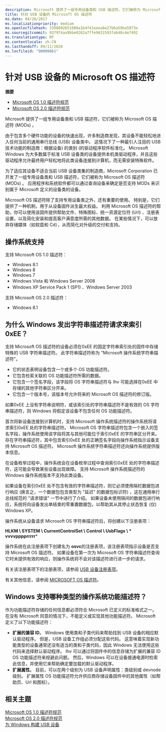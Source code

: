 ```yaml
---
description: Microsoft 提供了一组专用设备类和 USB 描述符，它们被称为 Microsoft OS 描述符 (MODs) 。
title: 针对 USB 设备的 Microsoft OS 描述符
ms.date: 04/20/2017
ms.localizationpriority: medium
ms.openlocfilehash: 3398892651089a1b4f41eeea8e27b6a59ba5973e
ms.sourcegitcommit: 937974aa9bbe0262a7ffe9631593fab48c4e7492
ms.translationtype: MT
ms.contentlocale: zh-CN
ms.lasthandoff: 09/11/2020
ms.locfileid: "90009861"
---
```

# <a name="microsoft-os-descriptors-for-usb-devices"></a>针对 USB 设备的 Microsoft OS 描述符


**摘要**

-   [Microsoft OS 1.0 描述符规范](./microsoft-os-1-0-descriptors-specification.md)
-   [Microsoft OS 2.0 描述符规范](./microsoft-os-2-0-descriptors-specification.md)

Microsoft 提供了一组专用设备类和 USB 描述符，它们被称为 Microsoft OS 描述符 (MODs) 。




由于包含多个硬件功能的设备的快速出现，许多制造商发现，其设备不能轻松地进入任何当前的通用串行总线 (USB) 设备类中。 这情况下了一种最引人注目的 USB 技术功能的制造商：根据设备) 的类别 (的驱动程序软件标准化。 Microsoft Windows 为大多数属于标准 USB 设备类的设备提供本机类驱动程序，并且这些驱动程序允许最终用户轻松地将此类设备连接到计算机，而无需安装特殊软件。

为了适应其设备不适合当前 USB 设备类集的制造商，Microsoft Corporation 已开发了一组专用设备类和 USB 描述符，它们被称为 Microsoft OS 描述符 (MODs) 。 应用程序和系统软件都可以通过查询设备来确定是否支持 MODs 来识别属于 Microsoft 定义的设备类的设备。

Microsoft OS 描述符除了支持专用设备类之外，还有重要的使用。 特别是，它们提供了一种机制，用于从设备固件派生最大权益。 利用 Microsoft OS 描述符的帮助，你可以使用该固件提供帮助文件、特殊图标、统一资源定位符 (Url) 、注册表设置，以及简化安装和提高客户满意度所需的其他数据。 在某些情况下，可以放弃存储媒体（如软盘和 Cd），从而简化对升级的交付和支持。

## <a name="operating-system-support"></a>操作系统支持


支持 Microsoft OS 1.0 描述符：

-   Windows 8.1
-   Windows 8
-   Windows 7
-   Windows Vista 和 Windows Server 2008
-   Windows XP Service Pack 1 (SP1) 、Windows Server 2003

支持 Microsoft OS 2.0 描述符：

-   Windows 8.1

## <a name="why-does-windows-issue-a-string-descriptor-request-to-index-0xee"></a>为什么 Windows 发出字符串描述符请求来索引0xEE？


支持 Microsoft OS 描述符的设备必须在0xEE 的固定字符串索引处的固件中存储特殊的 USB 字符串描述符。 此字符串描述符称为 "Microsoft 操作系统字符串描述符"。

-   它的状态表明设备包含一个或多个 OS 功能描述符。
-   它包含检索关联的 OS 功能描述符所需的数据。
-   它包含一个签名字段，该字段将 OS 字符串描述符与 Ihv 可能选择在0xEE 中存储的其他字符串区分开来。
-   它包含一个版本号，该版本号允许将来的 Microsoft OS 描述符的修订版。

如果0xEE 上没有字符串说明符，或该索引处的字符串描述符不是有效的 OS 字符串描述符，则 Windows 将假定该设备不包含任何 OS 功能描述符。

首次将新设备连接到计算机时，支持 Microsoft 操作系统描述符的操作系统将请求索引0xEE 处的字符串描述符。 Microsoft OS 字符串描述符包含一个嵌入的签名字段，操作系统使用该字段将其与其他可能位于索引0xEE 的字符串区分开来。 存在字符串描述符，其中包含索引0xEE 处的正确签名字段向操作系统指示设备支持 Microsoft OS 描述符。 Microsoft 操作系统字符串描述符还向操作系统提供版本信息。

在设备枚举过程中，操作系统会在设备枚举过程中查询索引0xEE 处的字符串描述符，这可能会导致某些设备出现故障。 支持 Microsoft 操作系统描述符的 Windows 操作系统版本不支持此类设备。

如果设备在索引0xEE 处不包含有效的字符串描述符，则它必须使用隔栏数据包进行响应 (换言之，一个数据包包含类型为 "延迟" 的数据包标识符) ，这在通用串行总线规范的 "请求错误" 一节中进行了介绍。 如果设备未使用隔间的数据包进行响应，系统将向设备发出单结束的零重置数据包，以帮助其从其停止状态恢复 (仅) Windows XP。

操作系统从设备请求 Microsoft OS 字符串描述符后，将创建以下注册表项：

**HLKM \\ SYSTEM \\ CurrentControlSet \\ Control \\ UsbFlags \\ * vvvvpppprrrrr***

操作系统在此注册表项下创建名为 **osvc**的注册表项，该注册表项指示设备是否支持 Microsoft OS 描述符。 如果设备在第一次为 Microsoft OS 字符串描述符查询它时未提供有效的响应，则操作系统将不会对该描述符进行进一步的请求。

有关该注册表项下的注册表项，请参阅 [USB 设备注册表项](usb-device-specific-registry-settings.md)。

有关其他信息，请参阅 [MICROSOFT OS 描述符](./microsoft-os-1-0-descriptors-specification.md)。

## <a name="what-types-of-os-feature-descriptors-are-supported-by-windows"></a>Windows 支持哪种类型的操作系统功能描述符？


作为功能描述符存储的任何信息都必须符合 Microsoft 已定义的标准格式之一。 在没有 Microsoft 同意的情况下，不能定义或实现其他功能描述符。 Microsoft 定义了以下功能描述符：

-   **扩展的兼容 ID**。 Windows 使用类和子类代码来帮助找到 USB 设备的相应默认驱动程序。 但是，USB 设备工作组必须分配这些代码。 这意味着实现新功能类型的设备通常还没有适当的类和子类代码，因此 Windows 无法使用这些代码来选择默认驱动程序。 Ihv 可以通过将固件中的信息存储为扩展的兼容 ID OS 功能描述符来规避此问题。 然后，Windows 可以在设备接通电源时检索此信息，并使用它来帮助确定要加载的默认驱动程序。
-   **扩展属性**。 目前，可以在两个级别为 USB 设备声明属性：类级别或 devnode 级别。 扩展属性 OS 功能描述符允许供应商存储设备固件中的其他属性（如帮助页、Url 和图标）。

## <a name="related-topics"></a>相关主题
[Microsoft OS 1.0 描述符规范](./microsoft-os-1-0-descriptors-specification.md)  
[Microsoft OS 2.0 描述符规范](./microsoft-os-2-0-descriptors-specification.md)  
[为 Windows 构建 USB 设备](building-usb-devices-for-windows.md)